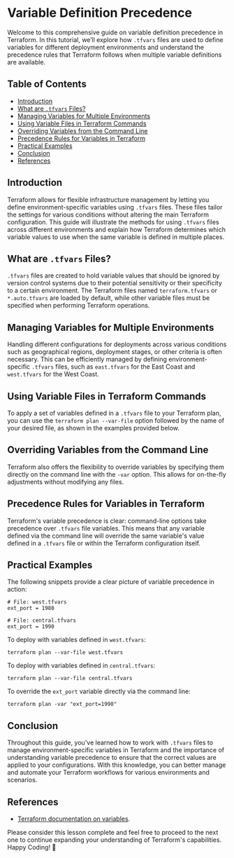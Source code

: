 # Variable Definition Precedence

Welcome to this comprehensive guide on variable definition precedence in Terraform. In this tutorial, we’ll explore how `.tfvars` files are used to define variables for different deployment environments and understand the precedence rules that Terraform follows when multiple variable definitions are available.

## Table of Contents

- [Introduction](#introduction)
- [What are `.tfvars` Files?](#what-are-tfvars-files)
- [Managing Variables for Multiple Environments](#managing-variables-for-multiple-environments)
- [Using Variable Files in Terraform Commands](#using-variable-files-in-terraform-commands)
- [Overriding Variables from the Command Line](#overriding-variables-from-the-command-line)
- [Precedence Rules for Variables in Terraform](#precedence-rules-for-variables-in-terraform)
- [Practical Examples](#practical-examples)
- [Conclusion](#conclusion)
- [References](#references)

## Introduction

Terraform allows for flexible infrastructure management by letting you define environment-specific variables using `.tfvars` files. These files tailor the settings for various conditions without altering the main Terraform configuration. This guide will illustrate the methods for using `.tfvars` files across different environments and explain how Terraform determines which variable values to use when the same variable is defined in multiple places.

## What are `.tfvars` Files?

`.tfvars` files are created to hold variable values that should be ignored by version control systems due to their potential sensitivity or their specificity to a certain environment. The Terraform files named `terraform.tfvars` or `*.auto.tfvars` are loaded by default, while other variable files must be specified when performing Terraform operations.

## Managing Variables for Multiple Environments

Handling different configurations for deployments across various conditions such as geographical regions, deployment stages, or other criteria is often necessary. This can be efficiently managed by defining environment-specific `.tfvars` files, such as `east.tfvars` for the East Coast and `west.tfvars` for the West Coast.

## Using Variable Files in Terraform Commands

To apply a set of variables defined in a `.tfvars` file to your Terraform plan, you can use the `terraform plan --var-file` option followed by the name of your desired file, as shown in the examples provided below.

## Overriding Variables from the Command Line

Terraform also offers the flexibility to override variables by specifying them directly on the command line with the `-var` option. This allows for on-the-fly adjustments without modifying any files.

## Precedence Rules for Variables in Terraform

Terraform's variable precedence is clear: command-line options take precedence over `.tfvars` file variables. This means that any variable defined via the command line will override the same variable's value defined in a `.tfvars` file or within the Terraform configuration itself.

## Practical Examples

The following snippets provide a clear picture of variable precedence in action:

```hcl
# File: west.tfvars
ext_port = 1980
```

```hcl
# File: central.tfvars
ext_port = 1990
```

To deploy with variables defined in `west.tfvars`:

```shell
terraform plan --var-file west.tfvars
```

To deploy with variables defined in `central.tfvars`:

```shell
terraform plan --var-file central.tfvars
```

To override the `ext_port` variable directly via the command line:

```shell
terraform plan -var "ext_port=1990"
```

## Conclusion

Throughout this guide, you've learned how to work with `.tfvars` files to manage environment-specific variables in Terraform and the importance of understanding variable precedence to ensure that the correct values are applied to your configurations. With this knowledge, you can better manage and automate your Terraform workflows for various environments and scenarios.

## References

- [Terraform documentation on variables](https://developer.hashicorp.com/terraform/language/values/variables#variable-definition-precedence).

Please consider this lesson complete and feel free to proceed to the next one to continue expanding your understanding of Terraform's capabilities. Happy Coding! 🚀